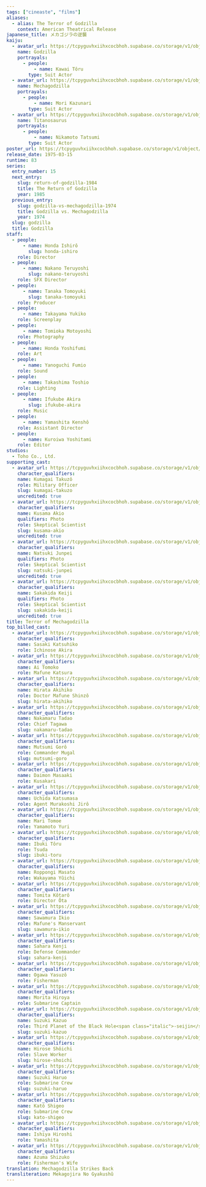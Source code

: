 ```yaml
---
tags: ["cineaste", "films"]
aliases:
  - alias: The Terror of Godzilla
    context: American Theatrical Release
japanese_title: メカゴジラの逆襲
kaiju:
  - avatar_url: https://tcpyguvhxiihxcocbhoh.supabase.co/storage/v1/object/public/godzilla-cineaste-public/content/films/terror-of-mechagodzilla-1975/kaiju-avatars/toru-kawai-0.jpg?t=2023-09-04T18%3A16%3A36.433Z
    name: Godzilla
    portrayals:
      - people:
          - name: Kawai Tôru
        type: Suit Actor
  - avatar_url: https://tcpyguvhxiihxcocbhoh.supabase.co/storage/v1/object/public/godzilla-cineaste-public/content/films/terror-of-mechagodzilla-1975/kaiju-avatars/kazunari-mori-0.jpg?t=2023-09-04T18%3A16%3A15.207Z
    name: Mechagodzilla
    portrayals:
      - people:
          - name: Mori Kazunari
        type: Suit Actor
  - avatar_url: https://tcpyguvhxiihxcocbhoh.supabase.co/storage/v1/object/public/godzilla-cineaste-public/content/films/terror-of-mechagodzilla-1975/kaiju-avatars/tatsumi-nikamoto-0.jpg?t=2023-09-04T18%3A16%3A32.720Z
    name: Titanosaurus
    portrayals:
      - people:
          - name: Nikamoto Tatsumi
        type: Suit Actor
poster_url: https://tcpyguvhxiihxcocbhoh.supabase.co/storage/v1/object/public/godzilla-cineaste-public/content/films/terror-of-mechagodzilla-1975/posters/terror-of-mechagodzilla-1975.jpg
release_date: 1975-03-15
runtime: 83
series:
  entry_number: 15
  next_entry:
    slug: return-of-godzilla-1984
    title: The Return of Godzilla
    year: 1985
  previous_entry:
    slug: godzilla-vs-mechagodzilla-1974
    title: Godzilla vs. Mechagodzilla
    year: 1974
  slug: godzilla
  title: Godzilla
staff:
  - people:
      - name: Honda Ishirô
        slug: honda-ishiro
    role: Director
  - people:
      - name: Nakano Teruyoshi
        slug: nakano-teruyoshi
    role: SFX Director
  - people:
      - name: Tanaka Tomoyuki
        slug: tanaka-tomoyuki
    role: Producer
  - people:
      - name: Takayama Yukiko
    role: Screenplay
  - people:
      - name: Tomioka Motoyoshi
    role: Photography
  - people:
      - name: Honda Yoshifumi
    role: Art
  - people:
      - name: Yanoguchi Fumio
    role: Sound
  - people:
      - name: Takashima Toshio
    role: Lighting
  - people:
      - name: Ifukube Akira
        slug: ifukube-akira
    role: Music
  - people:
      - name: Yamashita Kenshô
    role: Assistant Director
  - people:
      - name: Kuroiwa Yoshitami
    role: Editor
studios:
  - Toho Co., Ltd.
supporting_cast:
  - avatar_url: https://tcpyguvhxiihxcocbhoh.supabase.co/storage/v1/object/public/godzilla-cineaste-public/content/films/terror-of-mechagodzilla-1975/cast-avatars/takuzo-kumagai-0.jpg
    character_qualifiers:
    name: Kumagai Takuzô
    role: Military Officer
    slug: kumagai-takuzo
    uncredited: true
  - avatar_url: https://tcpyguvhxiihxcocbhoh.supabase.co/storage/v1/object/public/godzilla-cineaste-public/content/films/terror-of-mechagodzilla-1975/cast-avatars/akio-kusama-0.jpg
    character_qualifiers:
    name: Kusama Akio
    qualifiers: Photo
    role: Skeptical Scientist
    slug: kusama-akio
    uncredited: true
  - avatar_url: https://tcpyguvhxiihxcocbhoh.supabase.co/storage/v1/object/public/godzilla-cineaste-public/content/films/terror-of-mechagodzilla-1975/cast-avatars/junpei-natsuki-0.jpg
    character_qualifiers:
    name: Natsuki Junpei
    qualifiers: Photo
    role: Skeptical Scientist
    slug: natsuki-junpei
    uncredited: true
  - avatar_url: https://tcpyguvhxiihxcocbhoh.supabase.co/storage/v1/object/public/godzilla-cineaste-public/content/films/terror-of-mechagodzilla-1975/cast-avatars/keiji-sakakida-0.jpg
    character_qualifiers:
    name: Sakakida Keiji
    qualifiers: Photo
    role: Skeptical Scientist
    slug: sakakida-keiji
    uncredited: true
title: Terror of Mechagodzilla
top_billed_cast:
  - avatar_url: https://tcpyguvhxiihxcocbhoh.supabase.co/storage/v1/object/public/godzilla-cineaste-public/content/films/terror-of-mechagodzilla-1975/cast-avatars/katsuhiko-sasaki-0.jpg
    character_qualifiers:
    name: Sasaki Katsuhiko
    role: Ichinose Akira
  - avatar_url: https://tcpyguvhxiihxcocbhoh.supabase.co/storage/v1/object/public/godzilla-cineaste-public/content/films/terror-of-mechagodzilla-1975/cast-avatars/tomoko-ai-0.jpg
    character_qualifiers:
    name: Ai Tomoko
    role: Mafune Katsura
  - avatar_url: https://tcpyguvhxiihxcocbhoh.supabase.co/storage/v1/object/public/godzilla-cineaste-public/content/films/terror-of-mechagodzilla-1975/cast-avatars/akihiko-hirata-0.jpg
    character_qualifiers:
    name: Hirata Akihiko
    role: Doctor Mafune Shinzô
    slug: hirata-akihiko
  - avatar_url: https://tcpyguvhxiihxcocbhoh.supabase.co/storage/v1/object/public/godzilla-cineaste-public/content/films/terror-of-mechagodzilla-1975/cast-avatars/tadao-nakamaru-0.jpg
    character_qualifiers:
    name: Nakamaru Tadao
    role: Chief Tagawa
    slug: nakamaru-tadao
  - avatar_url: https://tcpyguvhxiihxcocbhoh.supabase.co/storage/v1/object/public/godzilla-cineaste-public/content/films/terror-of-mechagodzilla-1975/cast-avatars/goro-mutsumi-0.jpg
    character_qualifiers:
    name: Mutsumi Gorô
    role: Commander Mugal
    slug: mutsumi-goro
  - avatar_url: https://tcpyguvhxiihxcocbhoh.supabase.co/storage/v1/object/public/godzilla-cineaste-public/content/films/terror-of-mechagodzilla-1975/cast-avatars/masaaki-daimon-0.jpg
    character_qualifiers:
    name: Daimon Masaaki
    role: Kusakari
  - avatar_url: https://tcpyguvhxiihxcocbhoh.supabase.co/storage/v1/object/public/godzilla-cineaste-public/content/films/terror-of-mechagodzilla-1975/cast-avatars/katsumasa-uchida-0.jpg
    character_qualifiers:
    name: Uchida Katsumasa
    role: Agent Murakoshi Jirô
  - avatar_url: https://tcpyguvhxiihxcocbhoh.supabase.co/storage/v1/object/public/godzilla-cineaste-public/content/films/terror-of-mechagodzilla-1975/cast-avatars/tomoe-mari-0.jpg
    character_qualifiers:
    name: Mari Tomoe
    role: Yamamoto Yuri
  - avatar_url: https://tcpyguvhxiihxcocbhoh.supabase.co/storage/v1/object/public/godzilla-cineaste-public/content/films/terror-of-mechagodzilla-1975/cast-avatars/toru-ibuki-0.jpg
    character_qualifiers:
    name: Ibuki Tôru
    role: Tsuda
    slug: ibuki-toru
  - avatar_url: https://tcpyguvhxiihxcocbhoh.supabase.co/storage/v1/object/public/godzilla-cineaste-public/content/films/terror-of-mechagodzilla-1975/cast-avatars/masato-roppongi-0.jpg
    character_qualifiers:
    name: Roppongi Masato
    role: Wakayama Yûichi
  - avatar_url: https://tcpyguvhxiihxcocbhoh.supabase.co/storage/v1/object/public/godzilla-cineaste-public/content/films/terror-of-mechagodzilla-1975/cast-avatars/kotaro-tomita-0.jpg
    character_qualifiers:
    name: Tomita Kôtarô
    role: Director Ôta
  - avatar_url: https://tcpyguvhxiihxcocbhoh.supabase.co/storage/v1/object/public/godzilla-cineaste-public/content/films/terror-of-mechagodzilla-1975/cast-avatars/ikio-sawamura-0.jpg
    character_qualifiers:
    name: Sawamura Ikio
    role: Mafune's Manservant
    slug: sawamura-ikio
  - avatar_url: https://tcpyguvhxiihxcocbhoh.supabase.co/storage/v1/object/public/godzilla-cineaste-public/content/films/terror-of-mechagodzilla-1975/cast-avatars/kenji-sahara-0.jpg
    character_qualifiers:
    name: Sahara Kenji
    role: Defense Commander
    slug: sahara-kenji
  - avatar_url: https://tcpyguvhxiihxcocbhoh.supabase.co/storage/v1/object/public/godzilla-cineaste-public/content/films/terror-of-mechagodzilla-1975/cast-avatars/yasuzo-ogawa-0.jpg
    character_qualifiers:
    name: Ogawa Yasuzô
    role: Fisherman
  - avatar_url: https://tcpyguvhxiihxcocbhoh.supabase.co/storage/v1/object/public/godzilla-cineaste-public/content/films/terror-of-mechagodzilla-1975/cast-avatars/hiroya-morita-0.jpg
    character_qualifiers:
    name: Morita Hiroya
    role: Submarine Captain
  - avatar_url: https://tcpyguvhxiihxcocbhoh.supabase.co/storage/v1/object/public/godzilla-cineaste-public/content/films/terror-of-mechagodzilla-1975/cast-avatars/kazuo-suzuki-0.jpg
    character_qualifiers:
    name: Suzuki Kazuo
    role: Third Planet of the Black Hole<span class="italic">-seijin</span>
    slug: suzuki-kazuo
  - avatar_url: https://tcpyguvhxiihxcocbhoh.supabase.co/storage/v1/object/public/godzilla-cineaste-public/content/films/terror-of-mechagodzilla-1975/cast-avatars/shoichi-hirose-0.jpg
    character_qualifiers:
    name: Hirose Shôichi
    role: Slave Worker
    slug: hirose-shoichi
  - avatar_url: https://tcpyguvhxiihxcocbhoh.supabase.co/storage/v1/object/public/godzilla-cineaste-public/content/films/terror-of-mechagodzilla-1975/cast-avatars/haruo-suzuki-0.jpg
    character_qualifiers:
    name: Suzuki Haruo
    role: Submarine Crew
    slug: suzuki-haruo
  - avatar_url: https://tcpyguvhxiihxcocbhoh.supabase.co/storage/v1/object/public/godzilla-cineaste-public/content/films/terror-of-mechagodzilla-1975/cast-avatars/shigeo-kato-0.jpg
    character_qualifiers:
    name: Katô Shigeo
    role: Submarine Crew
    slug: kato-shigeo
  - avatar_url: https://tcpyguvhxiihxcocbhoh.supabase.co/storage/v1/object/public/godzilla-cineaste-public/content/films/terror-of-mechagodzilla-1975/cast-avatars/hiroshi-ishiya-0.jpg
    character_qualifiers:
    name: Ishiya Hiroshi
    role: Yamashita
  - avatar_url: https://tcpyguvhxiihxcocbhoh.supabase.co/storage/v1/object/public/godzilla-cineaste-public/content/films/terror-of-mechagodzilla-1975/cast-avatars/shizuko-azuma-0.jpg
    character_qualifiers:
    name: Azuma Shizuko
    role: Fisherman's Wife
translation: Mechagodzilla Strikes Back
transliteration: Mekagojira No Gyakushû
---
```

